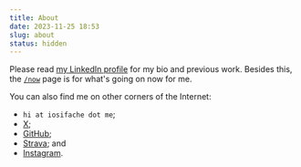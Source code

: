 ```yaml
---
title: About
date: 2023-11-25 18:53
slug: about
status: hidden
---
```


Please read [my LinkedIn profile](https://www.linkedin.com/in/iosifache) for my bio and previous work. Besides this, the [`/now`](/now) page is for what's going on now for me.

You can also find me on other corners of the Internet:

- `hi at iosifache dot me`;
- [X](https://x.com/iosifache);
- [GitHub](https://github.com/iosifache);
- [Strava](https://www.strava.com/athletes/21752167); and
- [Instagram](https://instagram.com/iosifache).
